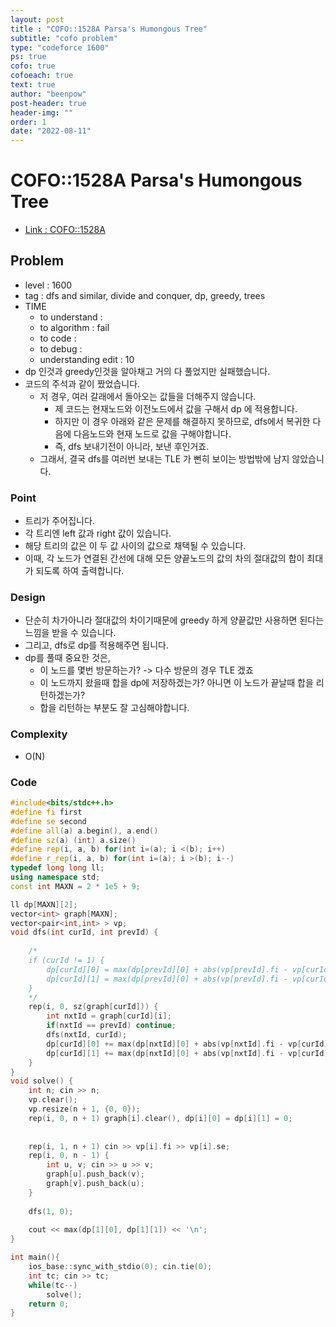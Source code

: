 ```yaml
---
layout: post
title : "COFO::1528A Parsa's Humongous Tree"
subtitle: "cofo problem"
type: "codeforce 1600"
ps: true
cofo: true
cofoeach: true
text: true
author: "beenpow"
post-header: true
header-img: ""
order: 1
date: "2022-08-11"
---
```

# COFO::1528A Parsa's Humongous Tree
- [Link : COFO::1528A](https://codeforces.com/problemset/problem/1528/A)


## Problem 

- level : 1600
- tag : dfs and similar, divide and conquer, dp, greedy, trees
- TIME
  - to understand    : 
  - to algorithm     : fail
  - to code          : 
  - to debug         : 
  - understanding edit : 10
- dp 인것과 greedy인것을 알아채고 거의 다 풀었지만 실패했습니다.
- 코드의 주석과 같이 짰었습니다.
  - 저 경우, 여러 갈래에서 돌아오는 값들을 더해주지 않습니다.
    - 제 코드는 현재노드와 이전노드에서 값을 구해서 dp 에 적용합니다.
    - 하지만 이 경우 아래와 같은 문제를 해결하지 못하므로, dfs에서 복귀한 다음에 다음노드와 현재 노드로 값을 구해야합니다.
    - 즉, dfs 보내기전이 아니라, 보낸 후인거죠.
  - 그래서, 결국 dfs를 여러번 보내는 TLE 가 뻔히 보이는 방법밖에 남지 않았습니다.


### Point
- 트리가 주어집니다.
- 각 트리엔 left 값과 right 값이 있습니다.
- 해당 트리의 값은 이 두 값 사이의 값으로 채택될 수 있습니다.
- 이때, 각 노드가 연결된 간선에 대해 모든 양끝노드의 값의 차의 절대값의 합이 최대가 되도록 하여 출력합니다.

### Design
- 단순히 차가아니라 절대값의 차이기때문에 greedy 하게 양끝값만 사용하면 된다는 느낌을 받을 수 있습니다.
- 그리고, dfs로 dp를 적용해주면 됩니다.
- dp를 풀때 중요한 것은, 
  - 이 노드를 몇번 방문하는가? -> 다수 방문의 경우 TLE 겠죠
  - 이 노드까지 왔을때 합을 dp에 저장하겠는가? 아니면 이 노드가 끝날때 합을 리턴하겠는가?
  - 합을 리턴하는 부분도 잘 고심해야합니다.

### Complexity
- O(N)

### Code

```cpp
#include<bits/stdc++.h>
#define fi first
#define se second
#define all(a) a.begin(), a.end()
#define sz(a) (int) a.size()
#define rep(i, a, b) for(int i=(a); i <(b); i++)
#define r_rep(i, a, b) for(int i=(a); i >(b); i--)
typedef long long ll;
using namespace std;
const int MAXN = 2 * 1e5 + 9;

ll dp[MAXN][2];
vector<int> graph[MAXN];
vector<pair<int,int> > vp;
void dfs(int curId, int prevId) {
    
    /*
    if (curId != 1) {
        dp[curId][0] = max(dp[prevId][0] + abs(vp[prevId].fi - vp[curId].fi), dp[prevId][1] + abs(vp[prevId].se - vp[curId].fi));
        dp[curId][1] = max(dp[prevId][0] + abs(vp[prevId].fi - vp[curId].se), dp[prevId][1] + abs(vp[prevId].se - vp[curId].se));
    }
    */
    rep(i, 0, sz(graph[curId])) {
        int nxtId = graph[curId][i];
        if(nxtId == prevId) continue;
        dfs(nxtId, curId);
        dp[curId][0] += max(dp[nxtId][0] + abs(vp[nxtId].fi - vp[curId].fi), dp[nxtId][1] + abs(vp[nxtId].se - vp[curId].fi));
        dp[curId][1] += max(dp[nxtId][0] + abs(vp[nxtId].fi - vp[curId].se), dp[nxtId][1] + abs(vp[nxtId].se - vp[curId].se));
    }
}
void solve() {
    int n; cin >> n;
    vp.clear();
    vp.resize(n + 1, {0, 0});
    rep(i, 0, n + 1) graph[i].clear(), dp[i][0] = dp[i][1] = 0;
    
    
    rep(i, 1, n + 1) cin >> vp[i].fi >> vp[i].se;
    rep(i, 0, n - 1) {
        int u, v; cin >> u >> v;
        graph[u].push_back(v);
        graph[v].push_back(u);
    }
    
    dfs(1, 0);
    
    cout << max(dp[1][0], dp[1][1]) << '\n';
}

int main(){
    ios_base::sync_with_stdio(0); cin.tie(0);
    int tc; cin >> tc;
    while(tc--)
        solve();
    return 0;
}
```
